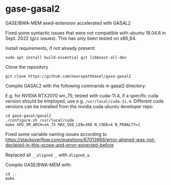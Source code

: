 # gase-gasal2
GASE/BWA-MEM seed-extension accelerated with GASAL2 

Fixed some syntactic issues that were not compatible with ubuntu 18.04.6 in Sept. 2022 (gcc issues). This has only been tested on x86_64.

Install requirements, if not already present:
```
sudo apt install build-essential git libboost-all-dev
```

Clone the repository
```
git clone https://github.com/neuropathbasel/gase-gasal2
```

Compile GASAL2 with the following commands in gasal2 directory:

E.g. for NVIDIA RTX2070 sm_75; tested with cuda-11.4, if a specific cuda version should be employed, use e.g. `/usr/local/cuda-11.4`. Different cuda versions can be installed from the nividia cuda ubuntu developer repo.

```
cd gase-gasal/gasal2
./configure.sh /usr/local/cuda
make GPU_SM_ARCH=sm_75 MAX_SEQ_LEN=300 N_CODE=4 N_PENALTY=1
```
Fixed some variable naming issues according to https://stackoverflow.com/questions/67013966/error-aligned-was-not-declared-in-this-scope-and-error-expected-before

Replaced all `__aligned__` with `aligned_a`.

Compile GASE/BWA-MEM with:
```
cd ..
make
```
